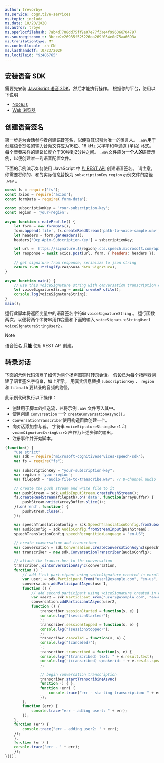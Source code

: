 ```yaml
---
author: trevorbye
ms.service: cognitive-services
ms.topic: include
ms.date: 10/20/2020
ms.author: trbye
ms.openlocfilehash: 7ab4d7708dd75ff2e07e77f3be4f996068704797
ms.sourcegitcommit: 3bcce2e26935f523226ea269f034e0d75aa6693a
ms.translationtype: MT
ms.contentlocale: zh-CN
ms.lasthandoff: 10/23/2020
ms.locfileid: "92486765"
---
```

## <a name="install-the-speech-sdk"></a>安装语音 SDK

需要先安装 <a href="https://www.npmjs.com/package/microsoft-cognitiveservices-speech-sdk" target="_blank">JavaScript 语音 SDK<span class="docon docon-navigate-external x-hidden-focus"></span></a>，然后才能执行操作。 根据你的平台，使用以下说明：

- <a href="https://docs.microsoft.com/azure/cognitive-services/speech-service/speech-sdk?tabs=nodejs#get-the-speech-sdk" target="_blank">Node.js <span 
class="docon docon-navigate-external x-hidden-focus"></span></a>
- <a href="https://docs.microsoft.com/azure/cognitive-services/speech-service/speech-sdk?tabs=browser#get-the-speech-sdk" target="_blank">Web 浏览器 <span class="docon docon-navigate-external x-hidden-focus"></span></a>

## <a name="create-voice-signatures"></a>创建语音签名

第一步是为会话参与者创建语音签名，以便将其识别为唯一的发言人。 `.wav`用于创建语音签名的输入音频文件应为16位、16 kHz 采样率和单通道 (单色) 格式。 每个音频采样的建议长度介于30秒到2分钟之间。 `.wav`文件应为**一个人的**语音示例，以便创建唯一的语音配置文件。

下面的示例演示如何使用 JavaScript 中 [的 REST API](https://aka.ms/cts/signaturegenservice) 创建语音签名。 请注意，你需要将你的、和的实际信息替换为 `subscriptionKey` `region` 示例文件的路径 `.wav` 。

```javascript
const fs = require('fs');
const axios = require('axios');
const formData = require('form-data');
 
const subscriptionKey = 'your-subscription-key';
const region = 'your-region';
 
async function createProfile() {
    let form = new formData();
    form.append('file', fs.createReadStream('path-to-voice-sample.wav'));
    let headers = form.getHeaders();
    headers['Ocp-Apim-Subscription-Key'] = subscriptionKey;
 
    let url = `https://signature.${region}.cts.speech.microsoft.com/api/v1/Signature/GenerateVoiceSignatureFromFormData`;
    let response = await axios.post(url, form, { headers: headers });
    
    // get signature from response, serialize to json string
    return JSON.stringify(response.data.Signature);
}
 
async function main() {
    // use this voiceSignature string with conversation transcription calls below
    let voiceSignatureString = await createProfile();
    console.log(voiceSignatureString);
}
main();
```

运行此脚本将返回变量中的语音签名字符串 `voiceSignatureString` 。 运行函数两次，以便将两个字符串用作变量和下面的输入 `voiceSignatureStringUser1` `voiceSignatureStringUser2` 。

> [!NOTE]
> 语音签名 **只能** 使用 REST API 创建。

## <a name="transcribe-conversations"></a>转录对话

下面的示例代码演示了如何为两个扬声器实时转录会话。 假设已为每个扬声器创建了语音签名字符串，如上所示。 用真实信息替换 `subscriptionKey` 、 `region` 和 `filepath` 要转录的音频的路径。

此示例代码执行以下操作：

* 创建用于脚本的推送流，并将示例 `.wav` 文件写入其中。
* 使用创建 `Conversation` 一个 `createConversationAsync()` 。
* `ConversationTranscriber`使用构造函数创建一个。
* 向对话添加参与者。 字符串 `voiceSignatureStringUser1` 和 `voiceSignatureStringUser2` 应作为上述步骤的输出。
* 注册事件并开始脚本。

```javascript
(function() {
    "use strict";
    var sdk = require("microsoft-cognitiveservices-speech-sdk");
    var fs = require("fs");
    
    var subscriptionKey = "your-subscription-key";
    var region = "your-region";
    var filepath = "audio-file-to-transcribe.wav"; // 8-channel audio
    
    // create the push stream and write file to it
    var pushStream = sdk.AudioInputStream.createPushStream();
    fs.createReadStream(filepath).on('data', function(arrayBuffer) {
        pushStream.write(arrayBuffer.slice());
    }).on('end', function() {
        pushStream.close();
    });
    
    var speechTranslationConfig = sdk.SpeechTranslationConfig.fromSubscription(subscriptionKey, region);
    var audioConfig = sdk.AudioConfig.fromStreamInput(pushStream);
    speechTranslationConfig.speechRecognitionLanguage = "en-US";
    
    // create conversation and transcriber
    var conversation = sdk.Conversation.createConversationAsync(speechTranslationConfig, "myConversation");
    var transcriber = new sdk.ConversationTranscriber(audioConfig);
    
    // attach the transcriber to the conversation
    transcriber.joinConversationAsync(conversation,
    function () {
        // add first participant using voiceSignature created in enrollment step
        var user1 = sdk.Participant.From("user1@example.com", "en-us", voiceSignatureStringUser1);
        conversation.addParticipantAsync(user1,
        function () {
            // add second participant using voiceSignature created in enrollment step
            var user2 = sdk.Participant.From("user2@example.com", "en-us", voiceSignatureStringUser2);
            conversation.addParticipantAsync(user2,
            function () {
                transcriber.sessionStarted = function(s, e) {
                console.log("(sessionStarted)");
                };
                transcriber.sessionStopped = function(s, e) {
                console.log("(sessionStopped)");
                };
                transcriber.canceled = function(s, e) {
                console.log("(canceled)");
                };
                transcriber.transcribed = function(s, e) {
                console.log("(transcribed) text: " + e.result.text);
                console.log("(transcribed) speakerId: " + e.result.speakerId);
                };
    
                // begin conversation transcription
                transcriber.startTranscribingAsync(
                function () { },
                function (err) {
                    console.trace("err - starting transcription: " + err);
                });
        },
        function (err) {
            console.trace("err - adding user1: " + err);
        });
    },
    function (err) {
        console.trace("err - adding user2: " + err);
    });
    },
    function (err) {
    console.trace("err - " + err);
    });
}()); 
```